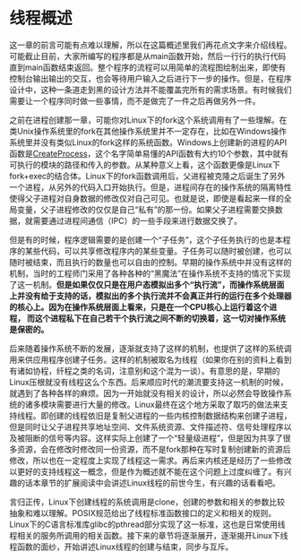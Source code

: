 # 线程概述

这一章的前言可能有点难以理解，所以在这篇概述里我们再花点文字来介绍线程。可能截止目前，大家所编写的程序都是从main函数开始，然后一行行的执行代码直到main函数结束返回。整个程序的流程可以用简单的流程图绘制出来，即使有控制台输出输出的交互，也会等待用户输入之后进行下一步的操作。但是，在程序设计中，这种一条道走到黑的设计方法并不能覆盖完所有的需求场景。有时候我们需要让一个程序同时做一些事情，而不是做完了一件之后再做另外一件。

之前在进程创建那一章，可能你对Linux下的fork这个系统调用有了一些理解。在类Unix操作系统里的fork在其他操作系统里并不一定存在，比如在Windows操作系统里并没有类似Linux的fork这样的系统函数。Windows上创建新的进程的API函数是[CreateProcess](https://msdn.microsoft.com/en-us/library/ms682425.aspx)，这个名字简单易懂的API函数有大约10个参数，其中就有可执行的模块的路径和传入的参数。从某种意义上看，这个函数更像是Linux下fork+exec的结合体。Linux下的fork函数调用后，父进程被克隆之后诞生了另外一个进程，从另外的代码入口开始执行。但是，进程间存在的操作系统的隔离特性使得父子进程对自身数据的修改仅对自己可见。也就是说，即使是看起来一样的全局变量，父子进程修改的仅仅是自己“私有”的那一份。如果父子进程需要交换数据，就需要通过进程间通信（IPC）的一些手段来进行数据交换了。

但是有的时候，程序逻辑需要的是创建一个“子任务”，这个子任务执行的也是本程序的某些代码，可以共享修改程序内的某些变量。子任务可以随时被创建，也可以随时被结束，而且执行的数量也可以自由的控制。早期的操作系统中并没有这样的机制，当时的工程师门采用了各种各种的“黑魔法”在操作系统不支持的情况下实现了这一机制。**但是如果仅仅只是在用户态模拟出多个“执行流”，而操作系统层面上并没有给于支持的话，模拟出的多个执行流并不会真正并行的运行在多个处理器的核心上。因为在操作系统层面上看来，只是在一个CPU核心上运行着这个进程， 而这个进程私下在自己若干个执行流之间不断的切换着，这一切对操作系统是保密的。**

后来随着操作系统不断的发展，逐渐就支持了这样的机制，也提供了这样的系统调用来供应用程序创建子任务。这样的机制被取名为线程（如果你在别的资料上看到有诸如协程，纤程之类的名词，注意别和这个混为一谈）。有意思的是，早期的Linux压根就没有线程这么个东西。后来顺应时代的潮流要支持这一机制的时候，就遇到了各种各样的麻烦。因为一开始就没有相关的设计，所以必然会导致操作系统的诸多模块需要进行大量的修改。Linux最终在这个地方采取了取巧的做法来支持线程。即创建的线程依旧是复制父进程的一些内核控制数据结构来创建子进程，但是同时让父子进程共享地址空间、文件系统资源、文件描述符、信号处理程序以及被阻断的信号等内容。这样实际上创建了一个“轻量级进程”，但是因为共享了很多资源，会在修改时修改同一份资源，而不是fork那种在写时复制创建新的资源后修改，所以也在一定程度上实现了线程这一需求。再后来内核还是经历了一些修改以更好的支持线程这一概念，但是作为概述就不能在这个问题上过度纠缠了。有兴趣的话本章节的扩展阅读中会讲述Linux线程的前世今生，有兴趣的话看看吧。

言归正传，Linux下创建线程的系统调用是clone，创建的参数和相关的参数比较抽象和难以理解。POSIX规范给出了线程标准函数接口的定义和相关的规则。Linux下的C语言标准库glibc的pthread部分实现了这一标准，这也是日常使用线程相关的服务所调用的相关函数。接下来的章节将逐渐展开，逐渐揭开Linux下线程函数的面纱，开始讲述Linux线程的创建与结束，同步与互斥。